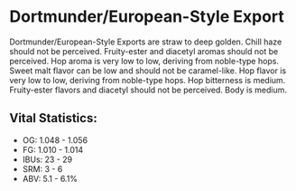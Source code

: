 # Dortmunder/European-Style Export

Dortmunder/European-Style Exports are straw to deep golden. Chill haze should not be perceived. Fruity-ester and diacetyl aromas should not be perceived. Hop aroma is very low to low, deriving from noble-type hops. Sweet malt flavor can be low and should not be caramel-like. Hop flavor is very low to low, deriving from noble-type hops. Hop bitterness is medium. Fruity-ester flavors and diacetyl should not be perceived. Body is medium.

## Vital Statistics:

- OG: 1.048 - 1.056
- FG: 1.010 - 1.014
- IBUs: 23 - 29
- SRM: 3 - 6
- ABV: 5.1 - 6.1%